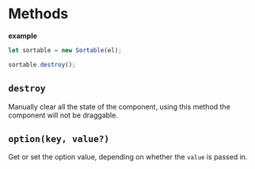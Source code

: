 # Methods

**example**
```js
let sortable = new Sortable(el);

sortable.destroy();
```

## `destroy`

Manually clear all the state of the component, using this method the component will not be draggable.

## `option(key, value?)`

Get or set the option value, depending on whether the `value` is passed in.

